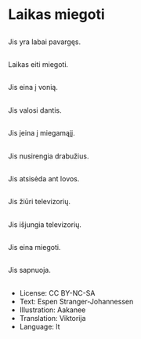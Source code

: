 # Laikas miegoti

##
Jis yra labai pavargęs.

##
Laikas eiti miegoti.

##
Jis eina į vonią.

##
Jis valosi dantis.

##
Jis įeina į miegamąjį.

##
Jis nusirengia drabužius.

##
Jis atsisėda ant lovos.

##
Jis žiūri televizorių.

##
Jis išjungia televizorių.

##
Jis eina miegoti.

##
Jis sapnuoja.

##
* License: CC BY-NC-SA
* Text: Espen Stranger-Johannessen
* Illustration: Aakanee
* Translation: Viktorija
* Language: lt
